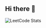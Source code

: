 ## Hi there 👋


![LeetCode Stats](https://leetcard.jacoblin.cool/Abhinavh_Leet?theme=dark&font=Roboto&ext=activity)
<!--
**Abhinavh-2004/Abhinavh-2004** is a ✨ _special_ ✨ repository because its `README.md` (this file) appears on your GitHub profile.

Here are some ideas to get you started:

- 🔭 I’m currently working on ...
- 🌱 I’m currently learning ...
- 👯 I’m looking to collaborate on ...
- 🤔 I’m looking for help with ...
- 💬 Ask me about ...
- 📫 How to reach me: ...
- 😄 Pronouns: ...
- ⚡ Fun fact: ...
-->
